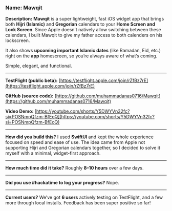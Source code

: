 ### Name: Mawqit

**Description:**
**Mawqit** is a super lightweight, fast iOS widget app that brings both **Hijri (Islamic)** and **Gregorian** calendars to your **Home Screen and Lock Screen**. Since Apple doesn’t natively allow switching between these calendars, I built Mawqit to give my father access to both calenders on his lockscreen.

It also shows **upcoming important Islamic dates** (like Ramadan, Eid, etc.) right on the **app** homescreen, so you’re always aware of what’s coming. 

Simple, elegant, and functional.

---

**TestFlight (public beta):**
[https://testflight.apple.com/join/rZfBz7rE](https://testflight.apple.com/join/rZfBz7rE)

**GitHub (source code):**
[https://github.com/muhammadanas0716/Mawqit](https://github.com/muhammadanas0716/Mawqit)

**Video Demo:**
[https://youtube.com/shorts/Y5DWYVn32fc?si=POSNmpQfzm-BfEoQ](https://youtube.com/shorts/Y5DWYVn32fc?si=POSNmpQfzm-BfEoQ)

---

**How did you build this?**
I used **SwiftUI** and kept the whole experience focused on speed and ease of use. The idea came from Apple not supporting Hijri and Gregorian calendars together, so I decided to solve it myself with a minimal, widget-first approach.

---

**How much time did it take?**
Roughly **8–10 hours** over a few days.

---

**Did you use #hackatime to log your progress?**
Nope.

---

**Current users?**
We’ve got **6 users** actively testing on TestFlight, and a few more through local installs. Feedback has been super positive so far!
